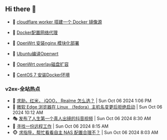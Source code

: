 ## Hi there 👋

<!--
**dkyg666/dkyg666** is a ✨ _special_ ✨ repository because its `README.md` (this file) appears on your GitHub profile.

Here are some ideas to get you started:

- 🔭 I’m currently working on ...
- 🌱 I’m currently learning ...
- 👯 I’m looking to collaborate on ...
- 🤔 I’m looking for help with ...
- 💬 Ask me about ...
- 📫 How to reach me: ...
- 😄 Pronouns: ...
- ⚡ Fun fact: ...
-->

<!-- BLOG-POST-LIST:START -->
- 🦩 [cloudflare worker 搭建一个 Docker 镜像源](http://blog.1996099.xyz/archives/cloudflare-worker-da-jian-yi-ge-docker-jing-xiang-zhan) 

- 🚦 [Docker配置网络代理](http://blog.1996099.xyz/archives/dockerpei-zhi-wang-luo-dai-li) 

- 🫶 [OpenWrt 安装nginx 模块化部署](http://blog.1996099.xyz/archives/openwrt-an-zhuang-nginx-mo-kuai-hua-bu-shu) 

- 🦄 [Ubuntu编译Openwrt](http://blog.1996099.xyz/archives/ubuntuzi-bian-yi-openwrt) 

- 🐻 [OpenWrt overlay磁盘扩容](http://blog.1996099.xyz/archives/openwrt-overlay) 

- 🤖 [CentOS 7 安装Docker环境](http://blog.1996099.xyz/archives/centos-docker) 
<!-- BLOG-POST-LIST:END -->

### v2ex-全站热点
<!-- v2ex:START -->
- 🥸 [求助，红米， iQOO， Realme 怎么选？](https://www.v2ex.com/t/1077932#reply4) | Sun Oct 06 2024 1:06 PM
- 🤗 [微软 Edge 浏览器在 Linux （fedora）主机名变更后拒绝启动](https://www.v2ex.com/t/1077919#reply2) | Sun Oct 06 2024 10:12 AM
- 🎭 [发布了人生第一个真人出镜的抖音视频](https://www.v2ex.com/t/1077909#reply17) | Sun Oct 06 2024 8:30 AM
- 🥷 [寻找一份远程工作](https://www.v2ex.com/t/1077908#reply2) | Sun Oct 06 2024 8:15 AM
- 🐵 [求指导，帮忙看看自主 NAS 配置合理不？](https://www.v2ex.com/t/1077905#reply27) | Sun Oct 06 2024 8:03 AM<!-- v2ex:END -->

